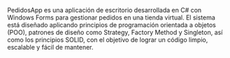 PedidosApp es una aplicación de escritorio desarrollada en C# con Windows Forms para gestionar 
pedidos en una tienda virtual. El sistema está diseñado aplicando principios de programación orientada a objetos (POO), 
patrones de diseño como Strategy, Factory Method y Singleton, 
así como los principios SOLID, con el objetivo de lograr un código limpio, escalable y fácil de mantener.

